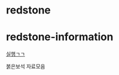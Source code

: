 # redstone
# redstone-information

<a href="https://dlawlsdud0419.github.io/redstone/">실행ㄱㄱ</a>
<div>붉은보석 자료모음</div>
